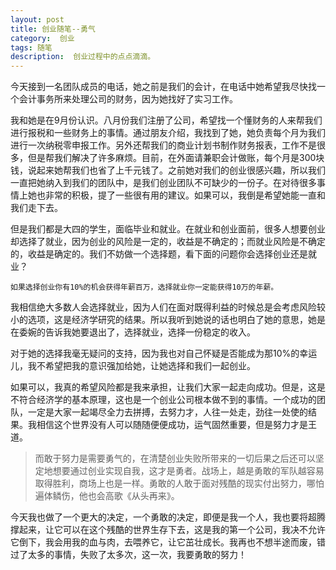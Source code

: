 ```yaml
---
layout: post
title: 创业随笔--勇气
category:  创业
tags: 随笔
description:  创业过程中的点点滴滴。
---
```


今天接到一名团队成员的电话，她之前是我们的会计，在电话中她希望我尽快找一个会计事务所来处理公司的财务，因为她找好了实习工作。

我和她是在9月份认识。八月份我们注册了公司，希望找一个懂财务的人来帮我们进行报税和一些财务上的事情。通过朋友介绍，我找到了她，她负责每个月为我们进行一次纳税零申报工作。另外还帮我们的商业计划书制作财务报表，工作不是很多，但是帮我们解决了许多麻烦。目前，在外面请兼职会计做账，每个月是300块钱，说起来她帮我们也省了上千元钱了。之前她对我们的创业很感兴趣，所以我们一直把她纳入到我们的团队中，是我们创业团队不可缺少的一份子。在对待很多事情上她也非常的积极，提了一些很有用的建议。如果可以，我倒是希望她能一直和我们走下去。

但是我们都是大四的学生，面临毕业和就业。在就业和创业面前，很多人想要创业却选择了就业，因为创业的风险是一定的，收益是不确定的；而就业风险是不确定的，收益是确定的。我们不妨做一个选择题，看下面的问题你会选择创业还是就业？

    如果选择创业你有10%的机会获得年薪百万，选择就业你一定能获得10万的年薪。
    
我相信绝大多数人会选择就业，因为人们在面对既得利益的时候总是会考虑风险较小的选项，这是经济学研究的结果。所以我听到她说的话也明白了她的意思，她是在委婉的告诉我她要退出了，选择就业，选择一份稳定的收入。

对于她的选择我毫无疑问的支持，因为我也对自己怀疑是否能成为那10%的幸运儿，我不希望把我的意识强加给她，让她选择和我们一起创业。

如果可以，我真的希望风险都是我来承担，让我们大家一起走向成功。但是，这是不符合经济学的基本原理，这也是一个创业公司根本做不到的事情。一个成功的团队，一定是大家一起竭尽全力去拼搏，去努力才，人往一处走，劲往一处使的结果。我相信这个世界没有人可以随随便便成功，运气固然重要，但是努力才是王道。

>而敢于努力是需要勇气的，在清楚创业失败所带来的一切后果之后还可以坚定地想要通过创业实现自我，这才是勇者。战场上，越是勇敢的军队越容易取得胜利，商场上也是一样。勇敢的人敢于面对残酷的现实付出努力，哪怕遍体鳞伤，他也会高歌《从头再来》。

今天我也做了一个更大的决定，一个勇敢的决定，即便是我一个人，我也要将超腾撑起来，让它可以在这个残酷的世界生存下去，这是我的第一个公司，我决不允许它倒下，我会用我的血与肉，去喂养它，让它茁壮成长。我再也不想半途而废，错过了太多的事情，失败了太多次，这一次，我要勇敢的努力！
